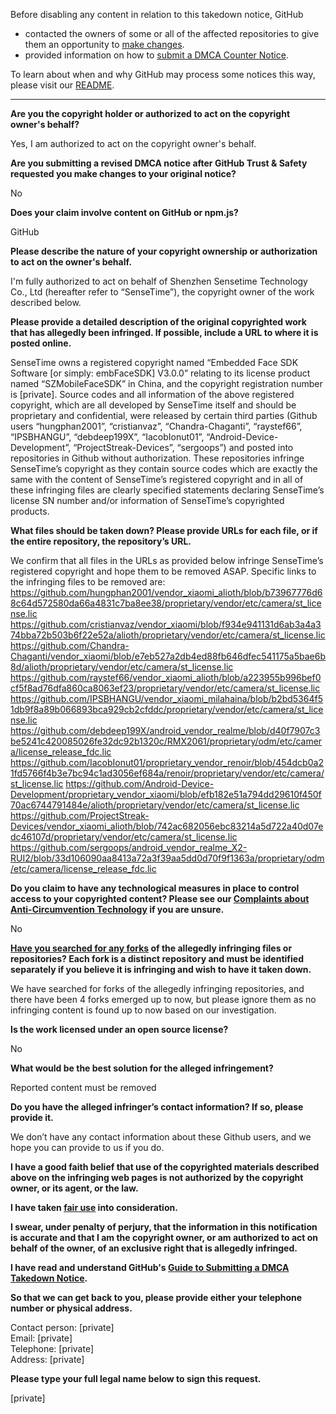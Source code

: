 Before disabling any content in relation to this takedown notice, GitHub
- contacted the owners of some or all of the affected repositories to give them an opportunity to [make changes](https://docs.github.com/en/github/site-policy/dmca-takedown-policy#a-how-does-this-actually-work).
- provided information on how to [submit a DMCA Counter Notice](https://docs.github.com/en/articles/guide-to-submitting-a-dmca-counter-notice).

To learn about when and why GitHub may process some notices this way, please visit our [README](https://github.com/github/dmca/blob/master/README.md#anatomy-of-a-takedown-notice).

---

**Are you the copyright holder or authorized to act on the copyright owner's behalf?**

Yes, I am authorized to act on the copyright owner's behalf.

**Are you submitting a revised DMCA notice after GitHub Trust & Safety requested you make changes to your original notice?**

No

**Does your claim involve content on GitHub or npm.js?**

GitHub

**Please describe the nature of your copyright ownership or authorization to act on the owner's behalf.**

I'm fully authorized to act on behalf of Shenzhen Sensetime Technology Co., Ltd (hereafter refer to “SenseTime”), the copyright owner of the work described below.

**Please provide a detailed description of the original copyrighted work that has allegedly been infringed. If possible, include a URL to where it is posted online.**

SenseTime owns a registered copyright named “Embedded Face SDK Software [or simply: embFaceSDK] V3.0.0” relating to its license product named “SZMobileFaceSDK” in China, and the copyright registration number is [private]. Source codes and all information of the above registered copyright, which are all developed by SenseTime itself and should be proprietary and confidential, were released by certain third parties (Github users “hungphan2001”, “cristianvaz”, “Chandra-Chaganti”, “raystef66”, “IPSBHANGU”, “debdeep199X”, “IacobIonut01”, “Android-Device-Development”, “ProjectStreak-Devices”, “sergoops”) and posted into repositories in Github without authorization. These repositories infringe SenseTime’s copyright as they contain source codes which are exactly the same with the content of SenseTime’s registered copyright and in all of these infringing files are clearly specified statements declaring SenseTime’s license SN number and/or information of SenseTime’s copyrighted products.

**What files should be taken down? Please provide URLs for each file, or if the entire repository, the repository’s URL.**

We confirm that all files in the URLs as provided below infringe SenseTime’s registered copyright and hope them to be removed ASAP. Specific links to the infringing files to be removed are:
https://github.com/hungphan2001/vendor_xiaomi_alioth/blob/b73967776d68c64d572580da66a4831c7ba8ee38/proprietary/vendor/etc/camera/st_license.lic
https://github.com/cristianvaz/vendor_xiaomi/blob/f934e941131d6ab3a4a374bba72b503b6f22e52a/alioth/proprietary/vendor/etc/camera/st_license.lic
https://github.com/Chandra-Chaganti/vendor_xiaomi/blob/e7eb527a2db4ed88fb646dfec541175a5bae6b8d/alioth/proprietary/vendor/etc/camera/st_license.lic
https://github.com/raystef66/vendor_xiaomi_alioth/blob/a223955b996bef0cf5f8ad76dfa860ca8063ef23/proprietary/vendor/etc/camera/st_license.lic
https://github.com/IPSBHANGU/vendor_xiaomi_milahaina/blob/b2bd5364f51db9f8a89b066893bca929cb2cfddc/proprietary/vendor/etc/camera/st_license.lic
https://github.com/debdeep199X/android_vendor_realme/blob/d40f7907c3be5241c420085026fe32dc92b1320c/RMX2061/proprietary/odm/etc/camera/license_release_fdc.lic
https://github.com/IacobIonut01/proprietary_vendor_renoir/blob/454dcb0a21fd5766f4b3e7bc94c1ad3056ef684a/renoir/proprietary/vendor/etc/camera/st_license.lic
https://github.com/Android-Device-Development/proprietary_vendor_xiaomi/blob/efb182e51a794dd29610f450f70ac6744791484e/alioth/proprietary/vendor/etc/camera/st_license.lic
https://github.com/ProjectStreak-Devices/vendor_xiaomi_alioth/blob/742ac682056ebc83214a5d722a40d07edc46107d/proprietary/vendor/etc/camera/st_license.lic
https://github.com/sergoops/android_vendor_realme_X2-RUI2/blob/33d106090aa8413a72a3f39aa5dd0d70f9f1363a/proprietary/odm/etc/camera/license_release_fdc.lic

**Do you claim to have any technological measures in place to control access to your copyrighted content? Please see our <a href="https://docs.github.com/articles/guide-to-submitting-a-dmca-takedown-notice#complaints-about-anti-circumvention-technology">Complaints about Anti-Circumvention Technology</a> if you are unsure.**

No

**<a href="https://docs.github.com/articles/dmca-takedown-policy#b-what-about-forks-or-whats-a-fork">Have you searched for any forks</a> of the allegedly infringing files or repositories? Each fork is a distinct repository and must be identified separately if you believe it is infringing and wish to have it taken down.**

We have searched for forks of the allegedly infringing repositories, and there have been 4 forks emerged up to now, but please ignore them as no infringing content is found up to now based on our investigation.

**Is the work licensed under an open source license?**

No

**What would be the best solution for the alleged infringement?**

Reported content must be removed

**Do you have the alleged infringer’s contact information? If so, please provide it.**

We don’t have any contact information about these Github users, and we hope you can provide to us if you do.

**I have a good faith belief that use of the copyrighted materials described above on the infringing web pages is not authorized by the copyright owner, or its agent, or the law.**

**I have taken <a href="https://www.lumendatabase.org/topics/22">fair use</a> into consideration.**

**I swear, under penalty of perjury, that the information in this notification is accurate and that I am the copyright owner, or am authorized to act on behalf of the owner, of an exclusive right that is allegedly infringed.**

**I have read and understand GitHub's <a href="https://docs.github.com/articles/guide-to-submitting-a-dmca-takedown-notice/">Guide to Submitting a DMCA Takedown Notice</a>.**

**So that we can get back to you, please provide either your telephone number or physical address.**

Contact person: [private]  
Email: [private]  
Telephone: [private]  
Address: [private]  

**Please type your full legal name below to sign this request.**

[private]  

